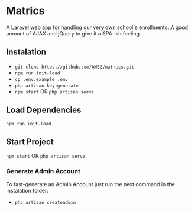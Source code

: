 # Matrics
A Laravel web app for handling our very own school's enrollments. A good amount of AJAX and jQuery to give it a SPA-ish feeling
    

## Instalation
- ```git clone https://github.com/AWS2/matrics.git```
- ```npm run init-load```
- ```cp .env.example .env```
- ```php artisan key:generate```
- `npm start` OR `php artisan serve`


## Load Dependencies
``` npm run init-load ```

## Start Project
`npm start` OR `php artisan serve`


### Generate Admin Account
To fast-generate an Admin Account just run the next command in the instalation folder:
- ```php artisan createadmin```



